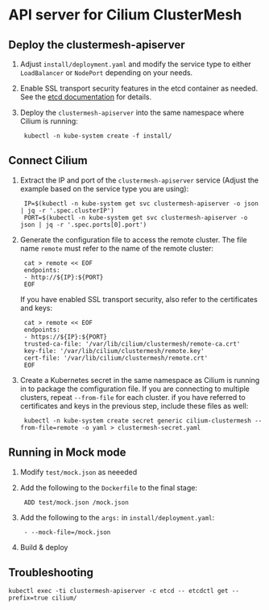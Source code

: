 # API server for Cilium ClusterMesh

## Deploy the clustermesh-apiserver

1. Adjust `install/deployment.yaml` and modify the service type to either
   `LoadBalancer` or `NodePort` depending on your needs.

2. Enable SSL transport security features in the etcd container as needed. See
   the  [etcd documentation](https://etcd.io/docs/v3.4.0/op-guide/security/)
   for details.

3. Deploy the `clustermesh-apiserver` into the same namespace where Cilium is
   running:

        kubectl -n kube-system create -f install/

## Connect Cilium

1. Extract the IP and port of the `clustermesh-apiserver` service (Adjust the
   example based on the service type you are using):

        IP=$(kubectl -n kube-system get svc clustermesh-apiserver -o json | jq -r '.spec.clusterIP')
        PORT=$(kubectl -n kube-system get svc clustermesh-apiserver -o json | jq -r '.spec.ports[0].port')

2. Generate the configuration file to access the remote cluster. The file name
   `remote` must refer to the name of the remote cluster:

        cat > remote << EOF
        endpoints:
        - http://${IP}:${PORT}
        EOF

   If you have enabled SSL transport security, also refer to the certificates
   and keys:

        cat > remote << EOF
        endpoints:
        - https://${IP}:${PORT}
        trusted-ca-file: '/var/lib/cilium/clustermesh/remote-ca.crt'
        key-file: '/var/lib/cilium/clustermesh/remote.key'
        cert-file: '/var/lib/cilium/clustermesh/remote.crt'
        EOF

3. Create a Kubernetes secret in the same namespace as Cilium is running in to
   package the comfiguration file. If you are connecting to multiple clusters,
   repeat `--from-file` for each cluster. if you have referred to certificates
   and keys in the previous step, include these files as well:

        kubectl -n kube-system create secret generic cilium-clustermesh --from-file=remote -o yaml > clustermesh-secret.yaml

## Running in Mock mode

1. Modify `test/mock.json` as neeeded

2. Add the following to the `Dockerfile` to the final stage:

        ADD test/mock.json /mock.json

3. Add the following to the `args:` in `install/deployment.yaml`:

        - --mock-file=/mock.json

4. Build & deploy

## Troubleshooting

```
kubectl exec -ti clustermesh-apiserver -c etcd -- etcdctl get --prefix=true cilium/
```
